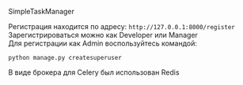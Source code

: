 SimpleTaskManager

Регистрация находится по адресу: `http://127.0.0.1:8000/register` <br>
Зарегистрироваться можно как Developer или Manager<br>
Для регистрации  как Admin воспользуйтесь командой:

`python manage.py createsuperuser` <br>

В виде брокера для Celery был использован Redis
